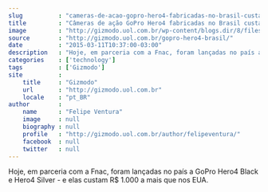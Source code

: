```yaml
---
slug          : "cameras-de-acao-gopro-hero4-fabricadas-no-brasil-custam-a-partir-de-rs-2-199"
title         : "Câmeras de ação GoPro Hero4 fabricadas no Brasil custam a partir de R$ 2.199"
image         : "http://gizmodo.uol.com.br/wp-content/blogs.dir/8/files/2014/09/gopro-hero4-black-4.jpg"
source        : "http://gizmodo.uol.com.br/gopro-hero4-brasil/"
date          : "2015-03-11T10:37:00-03:00"
description   : "Hoje, em parceria com a Fnac, foram lançadas no país a GoPro Hero4 Black e Hero4 Silver - e elas custam R$ 1.000 a mais que nos EUA."
categories    : ['technology']
tags          : ['Gizmodo']
site          :
    title     : "Gizmodo"
    url       : "http://gizmodo.uol.com.br"
    locale    : "pt_BR"
author        :
    name      : "Felipe Ventura"
    image     : null
    biography : null
    profile   : "http://gizmodo.uol.com.br/author/felipeventura/"
    facebook  : null
    twitter   : null
---
```


Hoje, em parceria com a Fnac, foram lançadas no país a GoPro Hero4 Black e Hero4 Silver - e elas custam R$ 1.000 a mais que nos EUA.

